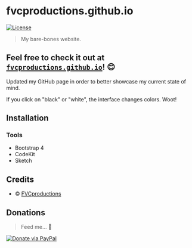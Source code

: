 # fvcproductions.github.io

[![License](http://img.shields.io/:license-mit-blue.svg?style=flat-square)](http://badges.mit-license.org)

> My bare-bones website.

## Feel free to check it out at [`fvcproductions.github.io`](http://fvcproductions.github.io)! 😊

Updated my GitHub page in order to better showcase my current state of mind.

If you click on "black" or "white", the interface changes colors. Woot!

## Installation

### Tools

- Bootstrap 4
- CodeKit
- Sketch

## Credits

- © [FVCproductions](http://fvcproductions.com)

## Donations

> Feed me... 🍕

[![Donate via PayPal](https://raw.github.com/xioTechnologies/PayPal-Button/master/PayPal%20Button.png)](http://paypal.me/fvcproductions)